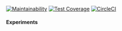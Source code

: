 [![Maintainability](https://api.codeclimate.com/v1/badges/199f4b77170b54cb7e58/maintainability)](https://codeclimate.com/github/ianlessa/ecf-experiments/maintainability) [![Test Coverage](https://api.codeclimate.com/v1/badges/199f4b77170b54cb7e58/test_coverage)](https://codeclimate.com/github/ianlessa/ecf-experiments/test_coverage) [![CircleCI](https://circleci.com/gh/ianlessa/ecf-experiments.svg?style=svg)](https://circleci.com/gh/ianlessa/ecf-experiments)

#### Experiments
